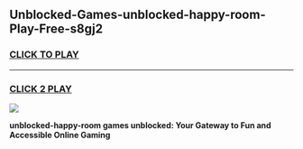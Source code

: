 
## Unblocked-Games-unblocked-happy-room-Play-Free-s8gj2
<h3>
<a href="https://premium76.site?title=unblocked-happy-room&ref=23A">CLICK TO PLAY</a></h3>
<hr>

<h3>
<a href="https://premium76.site?title=unblocked-happy-room&ref=23A">CLICK 2 PLAY</a>
  
</h3>

<a href="https://premium76.site?title=unblocked-happy-room&ref=23A"><img src="https://clearcache.store/games.png"></a>


**unblocked-happy-room games unblocked: Your Gateway to Fun and Accessible Online Gaming**
